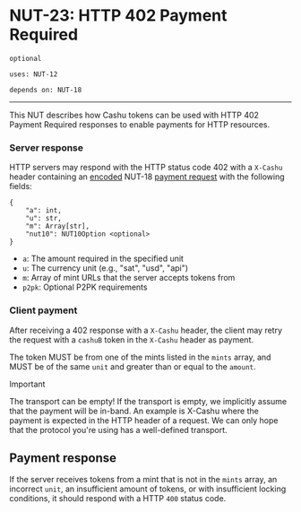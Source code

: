 # NUT-23: HTTP 402 Payment Required

`optional`

`uses: NUT-12`

`depends on: NUT-18`

---

This NUT describes how Cashu tokens can be used with HTTP 402 Payment Required responses to enable payments for HTTP resources.

### Server response

HTTP servers may respond with the HTTP status code 402 with a `X-Cashu` header containing an [encoded][18-encoding] NUT-18 [payment request][18] with the following fields:

```
{
    "a": int,
    "u": str,
    "m": Array[str],
    "nut10": NUT10Option <optional>
}
```

- `a`: The amount required in the specified unit
- `u`: The currency unit (e.g., "sat", "usd", "api")
- `m`: Array of mint URLs that the server accepts tokens from
- `p2pk`: Optional P2PK requirements

### Client payment

After receiving a 402 response with a `X-Cashu` header, the client may retry the request with a `cashuB` token in the `X-Cashu` header as payment.

The token MUST be from one of the mints listed in the `mints` array, and MUST be of the same `unit` and greater than or equal to the `amount`.

> [!IMPORTANT]
> The transport can be empty! If the transport is empty, we implicitly assume that the payment will be in-band. An example is X-Cashu where the payment is expected in the HTTP header of a request. We can only hope that the protocol you're using has a well-defined transport.

## Payment response

If the server receives tokens from a mint that is not in the `mints` array, an incorrect `unit`, an insufficient amount of tokens, or with insufficient locking conditions, it should respond with a HTTP `400` status code.

[12]: 12.md
[18]: 18.md
[18-encoding]: 18.md#encoded-request
